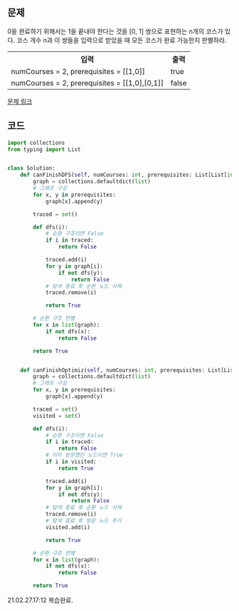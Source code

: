 ## 문제

0을 완료하기 위해서는 1을 끝내야 한다는 것을 [0, 1] 쌍으로 표현하는 n개의 코스가 있다. 코스 개수 n과 이 쌍들을 입력으로 받았을 때 모든 코스가 완료 가능한지 판별하라.

 <table>
	<th>입력</th>
	<th>출력</th>
	<tr><!-- 첫번째 줄 시작 -->
	    <td>numCourses = 2, prerequisites = [[1,0]]</td>
	    <td>true</td>
	</tr><!-- 첫번째 줄 끝 -->
	<tr><!-- 두번째 줄 시작 -->
	    <td>numCourses = 2, prerequisites = [[1,0],[0,1]]</td>
	    <td>false</td>
	</tr><!-- 두번째 줄 끝 -->
    </table>

<a href="https://leetcode.com/problems/course-schedule/" target="_blank">문제 링크</a>

## 코드

```python
import collections
from typing import List


class Solution:
    def canFinishDFS(self, numCourses: int, prerequisites: List[List[int]]) -> bool:
        graph = collections.defaultdict(list)
        # 그래프 구성
        for x, y in prerequisites:
            graph[x].append(y)

        traced = set()

        def dfs(i):
            # 순환 구조이면 False
            if i in traced:
                return False

            traced.add(i)
            for y in graph[i]:
                if not dfs(y):
                    return False
            # 탐색 종료 후 순환 노드 삭제
            traced.remove(i)

            return True

        # 순환 구조 판별
        for x in list(graph):
            if not dfs(x):
                return False

        return True


    def canFinishOptimiz(self, numCourses: int, prerequisites: List[List[int]]) -> bool:
        graph = collections.defaultdict(list)
        # 그래프 구성
        for x, y in prerequisites:
            graph[x].append(y)

        traced = set()
        visited = set()

        def dfs(i):
            # 순환 구조이면 False
            if i in traced:
                return False
            # 이미 방문했던 노드이면 True
            if i in visited:
                return True

            traced.add(i)
            for y in graph[i]:
                if not dfs(y):
                    return False
            # 탐색 종료 후 순환 노드 삭제
            traced.remove(i)
            # 탐색 종료 후 방문 노드 추가
            visited.add(i)

            return True

        # 순환 구조 판별
        for x in list(graph):
            if not dfs(x):
                return False

        return True
```

21.02.27.17:12 복습완료.